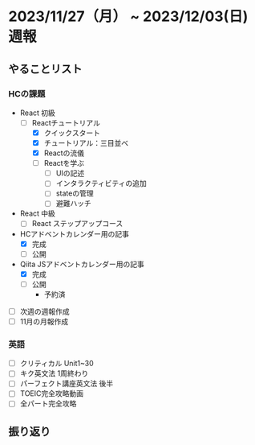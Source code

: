 # 2023/11/27（月） ~ 2023/12/03(日) 週報

## やることリスト

### HCの課題

- React 初級
  - [ ] Reactチュートリアル
    - [x] クイックスタート
    - [x] チュートリアル：三目並べ
    - [x] Reactの流儀
    - [ ] Reactを学ぶ
      - [ ] UIの記述
      - [ ] インタラクティビティの追加
      - [ ] stateの管理
      - [ ] 避難ハッチ

- React 中級
  - [ ] React ステップアップコース

- HCアドベントカレンダー用の記事
  - [x] 完成
  - [ ] 公開

- Qiita JSアドベントカレンダー用の記事
  - [x] 完成
  - [ ] 公開
    - 予約済

- [ ] 次週の週報作成
- [ ] 11月の月報作成

### 英語

- [ ] クリティカル Unit1~30
- [ ] キク英文法 1周終わり
- [ ] パーフェクト講座英文法 後半
- [ ] TOEIC完全攻略動画
- [ ] 全パート完全攻略

## 振り返り
